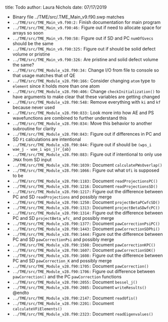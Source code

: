 title: Todo
author: Laura Nichols
date: 07/17/2019

* Binary file ../TME/src/.TME_Main_v9.f90.swp matches
* `../TME/src/TME_Main_v9.f90:2:` Finish documentation for main program
* `../TME/src/TME_Main_v9.f90:46:` Figure out if need to allocate space for arrays so soon
* `../TME/src/TME_Main_v9.f90:58:` Figure out if SD and PC `numOfGvecs` should be the same
* `../TME/src/TME_Main_v9.f90:325:` Figure out if should be solid defect volume or pristine
* `../TME/src/TME_Main_v9.f90:326:` Are pristine and solid defect volume the same?
* `../TME/src/TME_Module_v28.f90:34:` Change I/O from file to console so that usage matches that of QE
* `../TME/src/TME_Module_v28.f90:166:` Consider changing `atom` type to `element` since it holds more than one atom
* `../TME/src/TME_Module_v28.f90:406:` Change `checkInitialization()` to have arguments to make clear that these variables are getting changed
* `../TME/src/TME_Module_v28.f90:548:` Remove everything with `ki` and `kf` because never used
* `../TME/src/TME_Module_v28.f90:833:` Look more into how AE and PS wavefunctions are combined to further understand this
* `../TME/src/TME_Module_v28.f90:834:` Move this behavior to another subroutine for clarity
* `../TME/src/TME_Module_v28.f90:843:` Figure out if differences in PC and SD `F1` calculations are intentional
* `../TME/src/TME_Module_v28.f90:844:` Figure out if should be `(wps_i wae_j - wae_i wps_j)r_{ab}`
* `../TME/src/TME_Module_v28.f90:883:` Figure out if intentional to only use `JMAX` from SD input
* `../TME/src/TME_Module_v28.f90:1039:` Document `calculatePWsOverlap()`
* `../TME/src/TME_Module_v28.f90:1066:` Figure out what `Ufi` is supposed to be
* `../TME/src/TME_Module_v28.f90:1183:` Document `readProjectionsPC()`
* `../TME/src/TME_Module_v28.f90:1216:` Document `readProjectionsSD()`
* `../TME/src/TME_Module_v28.f90:1217:` Figure out the difference between PC and SD `readProjections` and possibly merge
* `../TME/src/TME_Module_v28.f90:1250:` Document `projectBetaPCwfcSD()`
* `../TME/src/TME_Module_v28.f90:1313:` Document `projectBetaSDwfcPC()`
* `../TME/src/TME_Module_v28.f90:1314:` Figure out the difference between PC and SD `projectBeta_wfc_` and possibly merge
* `../TME/src/TME_Module_v28.f90:1377:` Document `pawCorrectionPsiPC()`
* `../TME/src/TME_Module_v28.f90:1443:` Document `pawCorrectionSDPhi()`
* `../TME/src/TME_Module_v28.f90:1444:` Figure out the difference between PC and SD `pawCorrectionPsi` and possibly merge
* `../TME/src/TME_Module_v28.f90:1508:` Document `pawCorrectionKPC()`
* `../TME/src/TME_Module_v28.f90:1607:` Document `pawCorrectionSDK()`
* `../TME/src/TME_Module_v28.f90:1608:` Figure out the difference between PC and SD `pawCorrection_K` and possibly merge
* `../TME/src/TME_Module_v28.f90:1705:` Document `pawCorrection()`
* `../TME/src/TME_Module_v28.f90:1706:` Figure out difference between `pawCorrection()` and the PC `pawCorrection` functions
* `../TME/src/TME_Module_v28.f90:2055:` Document `bessel_j()`
* `../TME/src/TME_Module_v28.f90:2085:` Document `writeResults()` @endto
* `../TME/src/TME_Module_v28.f90:2147:` Document `readUfis()`
* `../TME/src/TME_Module_v28.f90:2201:` Document `calculateVFiElements()`
* `../TME/src/TME_Module_v28.f90:2323:` Document `readEigenvalues()`
